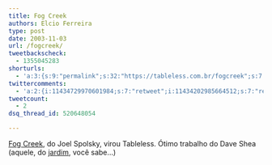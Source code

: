 ```yaml
---
title: Fog Creek
authors: Elcio Ferreira
type: post
date: 2003-11-03
url: /fogcreek/
tweetbackscheck:
  - 1355045283
shorturls:
  - 'a:3:{s:9:"permalink";s:32:"https://tableless.com.br/fogcreek";s:7:"tinyurl";s:26:"https://tinyurl.com/3zw6v6d";s:4:"isgd";s:19:"https://is.gd/UI4EY3";}'
twittercomments:
  - 'a:2:{i:11434729970601984;s:7:"retweet";i:11434202985664512;s:7:"retweet";}'
tweetcount:
  - 2
dsq_thread_id: 520648054

---
```

[Fog Creek][1], do Joel Spolsky, virou Tableless. Ótimo trabalho do Dave Shea (aquele, do [jardim][2], você sabe&#8230;)

 [1]: https://www.fogcreek.com/
 [2]: https://www.csszengarden.com